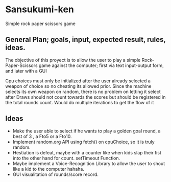 # Sansukumi-ken
Simple rock paper scissors game

## General Plan; goals, input, expected result, rules, ideas.

The objective of this proyect is to allow the user to play a simple
Rock-Paper-Scissors game against the computer; first via text input-output form, and later with a GUI

Cpu choices must only be initialized after the user already selected a weapon of choice
so no cheating its allowed prior. Since the machine selects its own weapon on random, there is no problem on letting it select after
Draws should not count towards the scores but should be registered in the total rounds count.
Would do multiple iterations to get the flow of it

## Ideas 
- Make the user able to select if he wants to play a golden goal round, a best of 3 , a Fto5 or a Fto10.
- Implement random.org API using fetch() on cpuChoice, so it is truly random.
- Hestiation is defeat, maybe with a counter like when kids slap their fist into the other hand for count. setTimeout Function. 
- Maybe implement a Voice-Recognition Library to allow the user to shout like a kid to the computer hahaha.
- GUI visualitation of rounds/score record.
